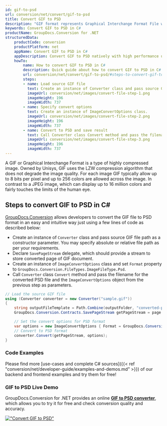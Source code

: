 ```yaml
---
id: gif-to-psd
url: conversion/net/convert/gif-to-psd
title: Convert GIF to PSD
description: "GIF format represents Graphical Interchange Format File with .gif extension. Learn how to convert GIF to PSD file programmatically in C# language using GroupDocs.Conversion for .NET library."
keywords: Convert GIF to PSD in C#
productName: GroupDocs.Conversion for .NET
structuredData:
    productCode: conversion
    productPlatform: net
    appName: Convert GIF to PSD in C#
    appDescription: Convert GIF to PSD natively with high performance using C# language and server side GroupDocs.Conversion for .NET APIs, without the use of any software like Microsoft or Open Office.
    howTo:
        name: How to convert GIF to PSD in C# 
        description: Quick guide about how to convert GIF to PSD in C# with high performance and accuracy.
        url: conversion/net/convert/gif-to-psd/#steps-to-convert-gif-to-psd-in-c
        steps:
        - name: Load source GIF file 
          text: Create an instance of Converter class and pass source GIF file path as a constructor parameter. You may specify absolute or relative file path as per your requirements. 
          imageUrl: conversion/net/images/convert-file-step-1.png
          imageHeight: 196
          imageWidth: 737
        - name: Specify convert options 
          text: Create an instance of ImageConvertOptions class.
          imageUrl: conversion/net/images/convert-file-step-2.png
          imageHeight: 196
          imageWidth: 737
        - name: Convert to PSD and save result 
          text: Call Converter class Convert method and pass the filename for the converted HTML file and the ImageConvertOptions object from the previous step as parameters.
          imageUrl: conversion/net/images/convert-file-step-3.png
          imageHeight: 196
          imageWidth: 737
---
```


A GIF or Graphical Interchange Format is a type of highly compressed image. Owned by Unisys, GIF uses the LZW compression algorithm that does not degrade the image quality. For each image GIF typically allow up to 8 bits per pixel and up to 256 colors are allowed across the image. In contrast to a JPEG image, which can display up to 16 million colors and fairly touches the limits of the human eye.

## Steps to convert GIF to PSD in C#

[GroupDocs.Conversion](https://products.groupdocs.com/conversion/net) allows developers to convert the GIF file to PSD format in an easy and intuitive way just using a few lines of code as described below:

* Create an instance of `Converter` class and pass source GIF file path as a constructor parameter. You may specify absolute or relative file path as per your requirements. 
* Declare `SavePageStream` delegate, which should provide a stream to store converted page of GIF document.
* Create an instance of `ImageConvertOptions` class and set `Format` property to `GroupDocs.Conversion.FileTypes.ImageFileType.Psd`.
* Call `Converter` class `Convert` method and pass the filename for the converted PSD file and the `ImageConvertOptions` object from the previous step as parameters.

```csharp
// Load the source GIF file
using (Converter converter = new Converter("sample.gif"))
{
    string outputFileTemplate = Path.Combine(outputFolder, "converted-page-{0}.psd");
    GroupDocs.Conversion.Contracts.SavePageStream getPageStream = page => new FileStream(string.Format(outputFileTemplate, page), FileMode.Create);

    // Set the convert options for PSD format
    var options = new ImageConvertOptions { Format = GroupDocs.Conversion.FileTypes.ImageFileType.Psd };   
    // Convert to PSD format
    converter.Convert(getPageStream, options);
}
```

### Code Examples

Please find more [use-cases and complete C# sources]({{< ref "conversion/net/developer-guide/examples-and-demos.md" >}}) of our backend and frontend examples and try them for free!

### GIF to PSD Live Demo

GroupDocs.Conversion for .NET provides an online [**GIF to PSD converter**](https://products.groupdocs.app/conversion/gif-to-psd), which allows you to try it for free and check conversion quality and accuracy.

[!["Convert GIF to PSD"](conversion/net/images/convert-to-psd/convert-gif-to-psd.png)](https://products.groupdocs.app/conversion/gif-to-psd)